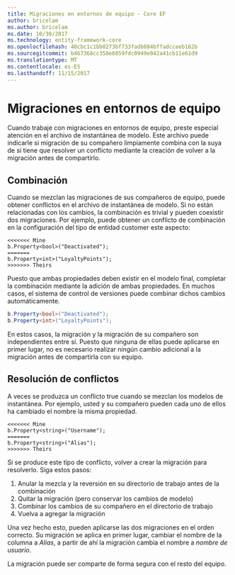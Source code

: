 ```yaml
---
title: Migraciones en entornos de equipo - Core EF
author: bricelam
ms.author: bricelam
ms.date: 10/30/2017
ms.technology: entity-framework-core
ms.openlocfilehash: 40cbc1c1bb0273bf733fadb884bffadcceeb162b
ms.sourcegitcommit: b467368cc350e6059fdc0949e042a41cb11e61d9
ms.translationtype: MT
ms.contentlocale: es-ES
ms.lasthandoff: 11/15/2017
---
```

<a name="migrations-in-team-environments"></a>Migraciones en entornos de equipo
===============================
Cuando trabaje con migraciones en entornos de equipo, preste especial atención en el archivo de instantánea de modelo. Este archivo puede indicarle si migración de su compañero limpiamente combina con la suya de si tiene que resolver un conflicto mediante la creación de volver a la migración antes de compartirlo.

<a name="merging"></a>Combinación
-------
Cuando se mezclan las migraciones de sus compañeros de equipo, puede obtener conflictos en el archivo de instantánea de modelo. Si no están relacionadas con los cambios, la combinación es trivial y pueden coexistir dos migraciones. Por ejemplo, puede obtener un conflicto de combinación en la configuración del tipo de entidad customer este aspecto:

    <<<<<<< Mine
    b.Property<bool>("Deactivated");
    =======
    b.Property<int>("LoyaltyPoints");
    >>>>>>> Theirs

Puesto que ambas propiedades deben existir en el modelo final, completar la combinación mediante la adición de ambas propiedades. En muchos casos, el sistema de control de versiones puede combinar dichos cambios automáticamente.

``` csharp
b.Property<bool>("Deactivated");
b.Property<int>("LoyaltyPoints");
```

En estos casos, la migración y la migración de su compañero son independientes entre sí. Puesto que ninguna de ellas puede aplicarse en primer lugar, no es necesario realizar ningún cambio adicional a la migración antes de compartirla con su equipo.

<a name="resolving-conflicts"></a>Resolución de conflictos
-------------------
A veces se produzca un conflicto true cuando se mezclan los modelos de instantánea. Por ejemplo, usted y su compañero pueden cada uno de ellos ha cambiado el nombre la misma propiedad.

    <<<<<<< Mine
    b.Property<string>("Username");
    =======
    b.Property<string>("Alias");
    >>>>>>> Theirs

Si se produce este tipo de conflicto, volver a crear la migración para resolverlo. Siga estos pasos:

1. Anular la mezcla y la reversión en su directorio de trabajo antes de la combinación
2. Quitar la migración (pero conservar los cambios de modelo)
3. Combinar los cambios de su compañero en el directorio de trabajo
4. Vuelva a agregar la migración

Una vez hecho esto, pueden aplicarse las dos migraciones en el orden correcto. Su migración se aplica en primer lugar, cambiar el nombre de la columna a *Alias*, a partir de ahí la migración cambia el nombre a *nombre de usuario*.

La migración puede ser comparte de forma segura con el resto del equipo.
